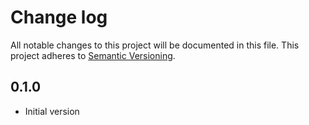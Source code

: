 # Change log

All notable changes to this project will be documented in this file.
This project adheres to [Semantic Versioning](http://semver.org/).

## 0.1.0

* Initial version
